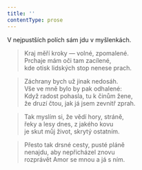 ```yaml
---
title: ''
contentType: prose
---
```


V nejpustších polích sám jdu v myšlenkách.

> Kraj měří kroky — volné, zpomalené.  
> Prchaje mám oči tam zacílené,  
> kde otisk lidských stop nenese prach.

> Záchrany bych už jinak nedosáh.  
> Vše ve mně bylo by pak odhalené:  
> Když radost pohasla, tu k činům žene,  
> že druzí čtou, jak já jsem zevnitř zprah.

> Tak myslím si, že vědí hory, stráně,  
> řeky a lesy dnes, z jakého kovu  
> je skut můj život, skrytý ostatním.

> Přesto tak drsné cesty, pusté pláně  
> nenajdu, aby nepřicházel znovu  
> rozprávět Amor se mnou a já s ním.
